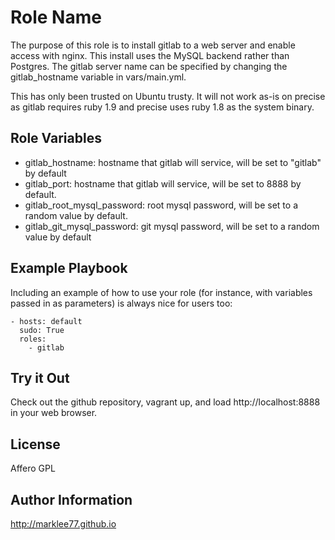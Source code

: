 Role Name
========

The purpose of this role is to install gitlab to a web server and enable access
with nginx. This install uses the MySQL backend rather than Postgres. The gitlab
server name can be specified by changing the gitlab_hostname variable in
vars/main.yml.

This has only been trusted on Ubuntu trusty. It will not work as-is on precise
as gitlab requires ruby 1.9 and precise uses ruby 1.8 as the system binary.

Role Variables
--------------

- gitlab_hostname: hostname that gitlab will service, will be set to "gitlab" by
                   default
- gitlab_port: hostname that gitlab will service, will be set to 8888 by 
               default.
- gitlab_root_mysql_password: root mysql password, will be set to a random value 
                              by default.
- gitlab_git_mysql_password: git mysql password, will be set to a random value 
                             by default

Example Playbook
-------------------------

Including an example of how to use your role (for instance, with variables 
passed in as parameters) is always nice for users too:

    - hosts: default
      sudo: True
      roles:
        - gitlab

Try it Out
---------------------------

Check out the github repository, vagrant up, and load http://localhost:8888 in
your web browser.

License
-------

Affero GPL

Author Information
------------------

http://marklee77.github.io

